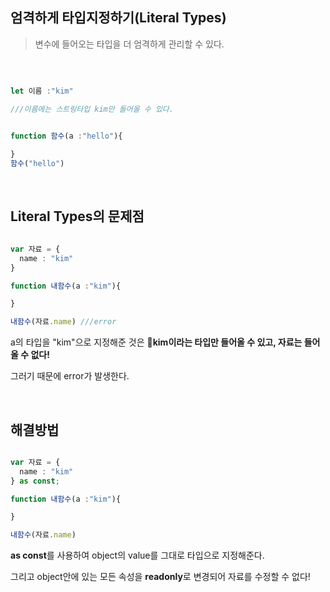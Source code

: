 ## 엄격하게 타입지정하기(Literal Types)


> 변수에 들어오는 타입을 더 엄격하게 관리할 수 있다.

<br>


```ts

let 이름 :"kim"

///이름에는 스트링타입 kim만 들어올 수 있다. 

```


```ts

function 함수(a :"hello"){
  
}
함수("hello")

```


<br>


## Literal Types의 문제점

```ts

var 자료 = {
  name : "kim"
}

function 내함수(a :"kim"){

}

내함수(자료.name) ///error


```

a의 타입을 "kim"으로 지정해준 것은 🚨**kim이라는 타입만 들어올 수 있고, 자료는 들어올 수 없다!** 

그러기 때문에 error가 발생한다. 

<br>


## 해결방법 

```ts

var 자료 = {
  name : "kim"
} as const; 

function 내함수(a :"kim"){

}

내함수(자료.name)

```

**as const**를 사용하여 object의 value를 그대로 타입으로 지정해준다. <br>

그리고 object안에 있는 모든 속성을 **readonly**로 변경되어 자료를 수정할 수 없다! 

